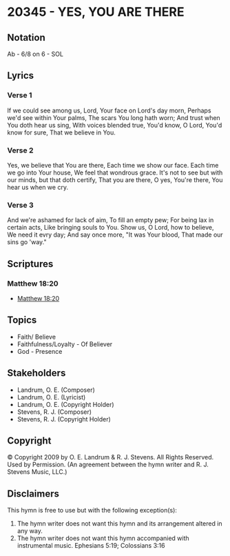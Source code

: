 # 20345 - YES, YOU ARE THERE

## Notation

Ab - 6/8 on 6 - SOL

## Lyrics

### Verse 1

If we could see among us, Lord, Your face on Lord's day morn, Perhaps we'd see within Your palms, The scars You long hath worn; And trust when You doth hear us sing, With voices blended true, You'd know, O Lord, You'd know for sure, That we believe in You.

### Verse 2

Yes, we believe that You are there, Each time we show our face. Each time we go into Your house, We feel that wondrous grace. It's not to see but with our minds, but that doth certify,  That you are there, O yes, You're there, You hear us when we cry. 

### Verse 3

And we're ashamed for lack of aim, To fill an empty pew; For being lax in certain acts, Like bringing souls to You. Show us, O Lord, how to believe, We need it evry day;  And say once more, "It was Your blood, That made our sins go 'way." 


## Scriptures

### Matthew 18:20

- [Matthew 18:20](https://www.biblegateway.com/passage/?search=Matthew%2018%3A20)


## Topics

- Faith/ Believe
- Faithfulness/Loyalty - Of Believer
- God - Presence

## Stakeholders

- Landrum, O. E. (Composer)
- Landrum, O. E. (Lyricist)
- Landrum, O. E. (Copyright Holder)
- Stevens, R. J. (Composer)
- Stevens, R. J. (Copyright Holder)

## Copyright

© Copyright 2009 by O. E. Landrum & R. J. Stevens.  All Rights Reserved. Used by Permission.
(An agreement between the hymn writer and R. J. Stevens Music, LLC.)

## Disclaimers

This hymn is free to use but with the following exception(s):
1. The hymn writer does not want this hymn and its arrangement altered in any way.
2. The hymn writer does not want this hymn accompanied with instrumental music.
Ephesians 5:19; Colossians 3:16

